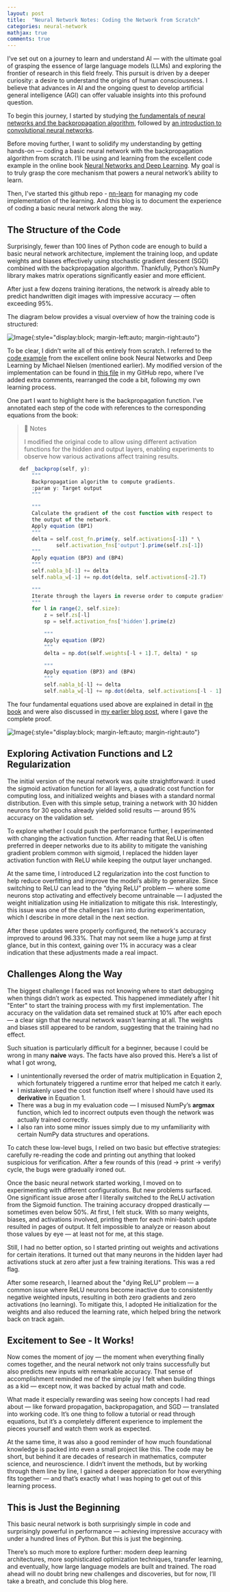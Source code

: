 ```yaml
---
layout: post
title:  "Neural Network Notes: Coding the Network from Scratch"
categories: neural-network
mathjax: true
comments: true
---
```


I’ve set out on a journey to learn and understand AI — with the ultimate goal of grasping the essence of large language models (LLMs) and exploring the frontier of research in this field freely. This pursuit is driven by a deeper curiosity: a desire to understand the origins of human consciousness. I believe that advances in AI and the ongoing quest to develop artificial general intelligence (AGI) can offer valuable insights into this profound question.

To begin this journey, I started by studying [the fundamentals of neural networks and the backpropagation algorithm](https://wayne82.github.io/neural-network/2025/03/30/Neural-Network-Notes-The-Basics-and-Backpropagation.html), followed by [an introduction to convolutional neural networks](https://wayne82.github.io/neural-network/2025/05/15/Neural-Network-Notes-CNN.html).

Before moving further, I want to solidify my understanding by getting hands-on — coding a basic neural network with the backpropagation algorithm from scratch. I’ll be using and learning from the excellent code example in the online book [Neural Networks and Deep Learning](http://neuralnetworksanddeeplearning.com/chap1.html#implementing_our_network_to_classify_digits). My goal is to truly grasp the core mechanism that powers a neural network’s ability to learn.

Then, I've started this github repo - [nn-learn](https://github.com/Wayne82/nn-learn) for managing my code implementation of the learning. And this blog is to document the experience of coding a basic neural network along the way.

## The Structure of the Code
Surprisingly, fewer than 100 lines of Python code are enough to build a basic neural network architecture, implement the training loop, and update weights and biases effectively using stochastic gradient descent (SGD) combined with the backpropagation algorithm. Thankfully, Python’s NumPy library makes matrix operations significantly easier and more efficient.

After just a few dozens training iterations, the network is already able to predict handwritten digit images with impressive accuracy — often exceeding 95%.

The diagram below provides a visual overview of how the training code is structured:

![Image](/assets/images/neural%20network%20code%20structure.png){:style="display:block; margin-left:auto; margin-right:auto"}

To be clear, I didn’t write all of this entirely from scratch. I referred to the [code example](https://github.com/mnielsen/neural-networks-and-deep-learning) from the excellent online book Neural Networks and Deep Learning by Michael Nielsen (mentioned earlier). My modified version of the implementation can be found in [this file](https://github.com/Wayne82/nn-learn/blob/main/nnet.py) in my GitHub repo, where I’ve added extra comments, rearranged the code a bit, following my own learning process.

One part I want to highlight here is the backpropagation function. I’ve annotated each step of the code with references to the corresponding equations from the book:

> 📝 Notes
>
> I modified the original code to allow using different activation functions for the hidden and output layers, enabling experiments to observe how various activations affect training results.

```javascript
    def _backprop(self, y):
        """
        Backpropagation algorithm to compute gradients.
        :param y: Target output
        """

        """
        Calculate the gradient of the cost function with respect to
        the output of the network.
        Apply equation (BP1)
        """
        delta = self.cost_fn.prime(y, self.activations[-1]) * \
                self.activation_fns['output'].prime(self.zs[-1])
        """
        Apply equation (BP3) and (BP4)
        """
        self.nabla_b[-1] += delta
        self.nabla_w[-1] += np.dot(delta, self.activations[-2].T)

        """
        Iterate through the layers in reverse order to compute gradients
        """
        for l in range(2, self.size):
            z = self.zs[-l]
            sp = self.activation_fns['hidden'].prime(z)

            """
            Apply equation (BP2)
            """
            delta = np.dot(self.weights[-l + 1].T, delta) * sp

            """
            Apply equation (BP3) and (BP4)
            """
            self.nabla_b[-l] += delta
            self.nabla_w[-l] += np.dot(delta, self.activations[-l - 1].T)
```
The four fundamental equations used above are explained in detail in [the book](http://neuralnetworksanddeeplearning.com/chap2.html#the_four_fundamental_equations_behind_backpropagation) and were also discussed in [my earlier blog post](https://wayne82.github.io/neural-network/2025/03/30/Neural-Network-Notes-The-Basics-and-Backpropagation.html), where I gave the complete proof.

![Image](/assets/images/equations%20of%20backpropagation.png){:style="display:block; margin-left:auto; margin-right:auto"}

## Exploring Activation Functions and L2 Regularization
The initial version of the neural network was quite straightforward: it used the sigmoid activation function for all layers, a quadratic cost function for computing loss, and initialized weights and biases with a standard normal distribution. Even with this simple setup, training a network with 30 hidden neurons for 30 epochs already yielded solid results — around 95% accuracy on the validation set.

To explore whether I could push the performance further, I experimented with changing the activation function. After reading that ReLU is often preferred in deeper networks due to its ability to mitigate the vanishing gradient problem common with sigmoid, I replaced the hidden layer activation function with ReLU while keeping the output layer unchanged.

At the same time, I introduced L2 regularization into the cost function to help reduce overfitting and improve the model’s ability to generalize. Since switching to ReLU can lead to the “dying ReLU” problem — where some neurons stop activating and effectively become untrainable — I adjusted the weight initialization using He initialization to mitigate this risk. Interestingly, this issue was one of the challenges I ran into during experimentation, which I describe in more detail in the next section.

After these updates were properly configured, the network's accuracy improved to around 96.33%. That may not seem like a huge jump at first glance, but in this context, gaining over 1% in accuracy was a clear indication that these adjustments made a real impact.

## Challenges Along the Way
The biggest challenge I faced was not knowing where to start debugging when things didn’t work as expected. This happened immediately after I hit "Enter" to start the training process with my first implementation. The accuracy on the validation data set remained stuck at 10% after each epoch — a clear sign that the neural network wasn't learning at all. The weights and biases still appeared to be random, suggesting that the training had no effect.

Such situation is particularly difficult for a beginner, because I could be wrong in many **naive** ways. The facts have also proved this. Here’s a list of what I got wrong,
* I unintentionally reversed the order of matrix multiplication in Equation 2, which fortunately triggered a runtime error that helped me catch it early.
* I mistakenly used the cost function itself where I should have used its **derivative** in Equation 1.
* There was a bug in my evaluation code — I misused NumPy’s **argmax** function, which led to incorrect outputs even though the network was actually trained correctly.
* I also ran into some minor issues simply due to my unfamiliarity with certain NumPy data structures and operations.

To catch these low-level bugs, I relied on two basic but effective strategies: carefully re-reading the code and printing out anything that looked suspicious for verification. After a few rounds of this (read → print → verify) cycle, the bugs were gradually ironed out.

Once the basic neural network started working, I moved on to experimenting with different configurations. But new problems surfaced. One significant issue arose after I literally switched to the ReLU activation from the Sigmoid function. The training accuracy dropped drastically — sometimes even below 50%. At first, I felt stuck. With so many weights, biases, and activations involved, printing them for each mini-batch update resulted in pages of output. It felt impossible to analyze or reason about those values by eye — at least not for me, at this stage.

Still, I had no better option, so I started printing out weights and activations for certain iterations. It turned out that many neurons in the hidden layer had activations stuck at zero after just a few training iterations. This was a red flag.

After some research, I learned about the "dying ReLU" problem — a common issue where ReLU neurons become inactive due to consistently negative weighted inputs, resulting in both zero gradients and zero activations (no learning). To mitigate this, I adopted He initialization for the weights and also reduced the learning rate, which helped bring the network back on track again.

## Excitement to See - It Works!
Now comes the moment of joy — the moment when everything finally comes together, and the neural network not only trains successfully but also predicts new inputs with remarkable accuracy. That sense of accomplishment reminded me of the simple joy I felt when building things as a kid — except now, it was backed by actual math and code.

What made it especially rewarding was seeing how concepts I had read about — like forward propagation, backpropagation, and SGD — translated into working code. It’s one thing to follow a tutorial or read through equations, but it’s a completely different experience to implement the pieces yourself and watch them work as expected.

At the same time, it was also a good reminder of how much foundational knowledge is packed into even a small project like this. The code may be short, but behind it are decades of research in mathematics, computer science, and neuroscience. I didn’t invent the methods, but by working through them line by line, I gained a deeper appreciation for how everything fits together — and that’s exactly what I was hoping to get out of this learning process.

## This is Just the Beginning
This basic neural network is both surprisingly simple in code and surprisingly powerful in performance — achieving impressive accuracy with under a hundred lines of Python. But this is just the beginning.

There’s so much more to explore further: modern deep learning architectures, more sophisticated optimization techniques, transfer learning, and eventually, how large language models are built and trained. The road ahead will no doubt bring new challenges and discoveries, but for now, I’ll take a breath, and conclude this blog here.